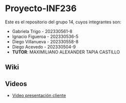 # Proyecto-INF236
Este es el repositorio del grupo 14, cuyos integrantes son:

* Gabriela Trigo - 202330561-8
* Ignacio Figueroa - 202330536-5
* Diego Villanueva - 202330558-8
* Diego Acevedo - 202330504-9
* **TUTOR**: MAXIMILIANO ALEXANDER TAPIA CASTILLO

## Wiki


## Videos
* [Video presentación cliente](https://aula.usm.cl/mod/resource/view.php?id=6322574)